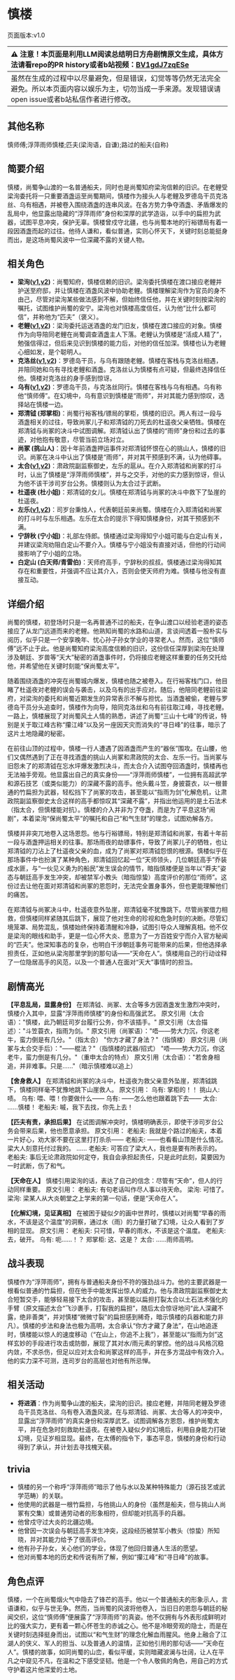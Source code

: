 # 慎楼
页面版本:v1.0
 

| :warning: 注意！本页面是利用LLM阅读总结明日方舟剧情原文生成，具体方法请看repo的PR history或者b站视频：[BV1gdJ7zqESe](https://www.bilibili.com/video/BV1gdJ7zqESe/)         |
|:----------------------------|
| 虽然在生成的过程中以尽量避免，但是错误，幻觉等等仍然无法完全避免。所以本页面内容以娱乐为主，切勿当成一手来源。发现错误请open issue或者b站私信作者进行修改。|



## 其他名称
慎师傅;浮萍雨师慎楼;匹夫(梁洵语，自谦);路过的船夫(自称)
## 简要介绍
慎楼，尚蜀争山渡的一名普通船夫，同时也是尚蜀知府梁洵信赖的旧识。在老鲤受梁洵委托将一只重要酒盏运至尚蜀期间，慎楼作为接头人与老鲤及罗德岛干员克洛丝、乌有相遇，并被卷入围绕酒盏的连串风波。在各方势力争夺酒盏、矛盾爆发的乱局中，他显露出隐藏的“浮萍雨师”身份和深厚的武学造诣，以手中的扁担为武器，试图平息冲突，保护无辜。慎楼曾戍守北疆，也与尚蜀本地的行裕镖局有着一段因酒盏而起的过往。他待人谦和，看似普通，实则心怀天下，关键时刻总能挺身而出，是这场尚蜀风波中一位深藏不露的关键人物。
## 相关角色
-   **梁洵([v1](extended_char_liang_xun.md),[v2](../char_v3/extended_char_liang_xun.md))**：尚蜀知府，慎楼信赖的旧识。梁洵委托慎楼在渡口接应老鲤并护送至府邸，并让慎楼在酒盏风波中协助老鲤。慎楼理解梁洵作为官员的身不由己，尽管对梁洵某些做法感到不解，但始终信任他，并在关键时刻按梁洵的嘱托，试图维护尚蜀的安宁。梁洵也对慎楼高度信任，认为他“比什么都可信”，并称他为“匹夫”（褒义）。
-   **老鲤([v1](char_322_lmlee.md),[v2](../char_v3/char_322_lmlee.md))**：梁洵委托运送酒盏的龙门旧友，慎楼在渡口接应的对象。慎楼作为向导陪同老鲤在尚蜀调查酒盏主人下落。老鲤认为慎楼是“活成人精了”，勉强信得过，但后来见识到慎楼的能力后，对他的信任加深。慎楼也认为老鲤心细如发，是个聪明人。
-   **克洛丝([v1](char_124_kroos.md),[v2](../char_v3/char_124_kroos.md))**：罗德岛干员，与乌有跟随老鲤。慎楼在客栈与克洛丝相遇，并陪同她和乌有寻找老鲤和酒盏。克洛丝认为慎楼有点可疑，但最终选择信任他。慎楼对克洛丝的身手感到惊讶。
-   **乌有([v1](char_455_nothin.md),[v2](../char_v3/char_455_nothin.md))**：罗德岛干员，与克洛丝同行。慎楼在客栈与乌有相遇。乌有称他“慎师傅”。在幻境中，乌有意识到慎楼是“雨师”，并对其能力感到惊叹，选择站在慎楼一边。
-   **郑清钺 (郑掌柜)**：尚蜀行裕客栈/镖局的掌柜，慎楼的旧识。两人有过一段与酒盏相关的过往，导致尚冢儿子和郑清钺的刀死去的杜遥夜父亲牺牲。慎楼在郑清钺与尚冢的决斗中试图调解。郑清钺认出了慎楼的“雨师”身份和过去的事迹，对他抱有敬意，尽管当前立场对立。
-   **尚冢 (挑山人)**：因十年前酒盏押运事件对郑清钺怀恨在心的挑山人，慎楼的旧识。尚冢在决斗中认出了慎楼是“雨师”，并对其干预感到不满，认为他碍事。
-   **太合([v1](extended_char_tai_he.md),[v2](../char_v3/extended_char_tai_he.md))**：肃政院副监察御史，左乐的扈从。在介入郑清钺和尚冢的打斗时，认出了慎楼是“浮萍雨师慎楼”，并与之交手，对他的实力感到惊讶，但认为他不该干涉司岁台公务。慎楼则认为太合过于武断。
-   **杜遥夜 (杜小姐)**：郑清钺的女儿。慎楼在郑清钺与尚冢的决斗中救下了坠崖的杜遥夜。
-   **左乐([v1](char_4121_zuole.md),[v2](../char_v3/char_4121_zuole.md))**：司岁台秉烛人，代表朝廷前来尚蜀。慎楼在介入郑清钺和尚冢的打斗时与左乐相遇。左乐在太合的提示下得知慎楼身份，对其干预感到不满。
-   **宁辞秋 (宁小姐)**：礼部左侍郎。慎楼通过梁洵得知宁小姐可能与白定山有关，并建议梁洵劝阻白定山不要介入。慎楼与宁小姐没有直接对话，但他的行动间接影响了宁小姐的立场。
-   **白定山 (白天师/青雷伯)**：天师府高手，宁辞秋的叔叔。慎楼通过梁洵得知其存在和重要性，并强调不应让其介入，否则会使天师府为难。慎楼与他没有直接互动。
## 详细介绍
尚蜀的慎楼，初登场时只是一名再普通不过的船夫，在争山渡口以经验老道的姿态接应了从龙门远道而来的老鲤。他熟知尚蜀的水路和山道，言谈间透着一股朴实与阅历，似乎只是一个安享晚年、忧心孙子孙女学业的寻常老人。然而，这位“慎师傅”远不止于此。他是尚蜀知府梁洵高度信赖的旧识，这份信任深厚到梁洵在处理涉及朝廷、岁兽等“天大”秘密的酒盏事件时，仍将接应老鲤这样重要的任务交托给他，并希望他在关键时刻能“保尚蜀太平”。

随着围绕酒盏的冲突在尚蜀城内爆发，慎楼也随之被卷入。在行裕客栈门口，他目睹了杜遥夜对老鲤的误会与袭击，以及乌有的出手应对。随后，他陪同老鲤前往梁府，对梁洵的委托和尚蜀近期发生的异常表示不解与担忧。当酒盏被偷，老鲤与罗德岛干员分头追查时，慎楼作为向导，陪同克洛丝和乌有前往取江峰，寻找老鲤。一路上，慎楼展现了对尚蜀风土人情的熟悉，讲述了尚蜀“三山十七峰”的传说，特别是关于取江峰古称“攥江峰”以及另一座因天灾而消失的“寻日峰”的往事，暗示了这片土地隐藏的秘密。

在前往山顶的过程中，慎楼一行人遭遇了因酒盏而产生的“器伥”围攻。在山腰，他们又偶然遇到了正在寻找酒盏的挑山人尚冢和肃政院的太合、左乐一行。当尚冢与旧怨未了的郑清钺在忘水坪爆发激烈决斗，而太合介入试图夺回酒盏时，慎楼再也无法袖手旁观。他显露出自己的真实身份——“浮萍雨师慎楼”，一位拥有高超武学和源石技艺（或类似能力）的深藏不露的高手。他头戴斗笠，身披蓑衣，以一根普通的竹扁担为武器，轻松挡下了尚冢的攻击，甚至能以“指雨为剑”化解危机，让肃政院副监察御史太合这样的高手都惊叹其“深藏不露”，并指出他运用的是土石法术（指太合，但慎楼能对抗）。慎楼的介入并非为了夺盏，而是为了平息这场“闹剧”，本着梁洵“保尚蜀太平”的嘱托和自己“和气生财”的理念，试图劝解各方。

慎楼并非突兀地卷入这场恩怨。他与行裕镖局，特别是郑清钺和尚冢，有着十年前一段与酒盏押运相关的往事。那场雨夜的劫镖事件，导致了尚冢儿子的牺牲，也让郑清钺的刀沾上了杜遥夜父亲的血，成为了尚冢对郑清钺怨恨的根源。慎楼似乎在那场事件中也扮演了某种角色，郑清钺回忆起一位“天师领头，几位朝廷高手”乔装成水匪，与“一伙见义勇为的船民”发生误会的情节，暗指慎楼便是当年以“莽夫”姿态与朝廷高手发生冲突，却被禁军小教头（暗指惊蛰）高度评价的那位“雨师”。这份过去让他在面对郑清钺和尚冢的恩怨时，无法完全置身事外，但也更能理解他们的痛苦。

在郑清钺与尚冢决斗中，杜遥夜意外坠崖，郑清钺毫不犹豫跳下。尽管尚冢借力相救，但慎楼同样紧随其后跳下，展现了他对生命的珍视和危急时刻的决断。尽管幻境笼罩、局势混乱，慎楼始终保持着清醒和冷静，试图引导众人理解真相。他不仅是梁洵的眼线和助手，更是一位心怀大炎、愿意为了一方百姓安宁而介入官方秘闻的“匹夫”。他深知事态的复杂，也明白干涉朝廷事务可能带来的后果，但他选择承担责任，正如他从梁洵那里学到的那句话——“天命在人”。慎楼用自己的行动诠释了一位隐居高手的风范，以及一个普通人在面对“天大”事情时的担当。
## 剧情高光
**【平息乱局，显露身份】**
在郑清钺、尚冢、太合等多方因酒盏发生激烈冲突时，慎楼介入其中，显露“浮萍雨师慎楼”的身份和高强武艺。
原文引用（太合语）："慎楼，此乃朝廷司岁台履行公务，你不该插手。"
原文引用（太合描述）："斗笠蓑衣，指雨为剑。"
原文引用（尚冢语）："唔——势大力沉，你这老牛，蛮力倒是有几分。"（指太合） "你方才藏了身法？"（指慎楼）
原文引用（尚冢与太合交手后）："——棍法？"（指慎楼的武器/招式） "唔——势大力沉，你这老牛，蛮力倒是有几分。"（重申太合的特点）
原文引用（太合语）："若舍身相追，并非难事。只是......"（暗示慎楼难以追上）

**【舍身救人】**
在郑清钺和尚冢的决斗中，杜遥夜为救父亲意外坠崖，郑清钺跳下，慎楼同样毫不犹豫地跳下山崖救人。
原文引用：
乌有: 掌柜的！！
挑山人: 啧。
乌有: 喂、喂！你要做什么——
乌有: ——怎么他也跟着跳下去——
太合: ......慎楼！
老船夫: 嘁，我下去找，你先上去！

**【匹夫有责，承担后果】**
在试图调解冲突时，慎楼明确表示，即使干涉司岁台公务会带来后果，他也愿意承担。
原文引用：
老船夫: 我就是个路过的船夫，本着一片好心，劝大家不要在这里打打杀杀——
老船夫: ——也看看山顶是什么情况。梁大人刻意托付过我的。
......
老船夫: 可答应了梁大人，我也是要有所表示的。
老船夫: 事后无论肃政院如何定夺，我自会承担起责任，只是此时此刻，莫要因为一时武断，伤了和气。

**【天命在人】**
慎楼引用梁洵的话，表达了自己的信念：尽管有“天命”，但人的行动同样重要。
原文引用：
老船夫: 有句老话叫作尽人事以待天命。
梁洵: 可惜了。
梁洵: 梁某人从大炎朝堂之上学来的第一句话，便是“天命在人”。

**【化解幻境，见证真相】**
在被困于疑似夕的画中世界时，慎楼以对尚蜀“早春的雨水，不该是这个温度”的洞察，通过水（雨）的力量打破了幻境，让众人看到了岁相的显现。
原文引用：
老船夫: 只可惜，早春的雨水，不该是这个温度。
老船夫: 去，破开。
乌有: 呃......！？
郑掌柜: 这、这是？
太合: ......雨师高明。
## 战斗表现
慎楼作为“浮萍雨师”，拥有与普通船夫身份不符的强劲战斗力。他的主要武器是一根看似普通的竹扁担，但在他手中能发挥出惊人的威力。他与肃政院副监察御史太合短暂交手，能够轻易接下太合的攻击，甚至能以扁担打裂太合以土石法术强化的手臂（原文描述太合“飞沙裹手，打裂我的扁担”，随后太合惊讶地问“此人深藏不露，绝非善类”，并对慎楼“微微寸裂”的扁担感到稀奇，暗示慎楼的兵器和能力非凡）。慎楼的步法和身法也极为高明，太合承认“你方才藏了身法”，在山地追逐时，慎楼能以惊人的速度移动（“在山上，你追不上我”），甚至能以“指雨为剑”这样玄妙的手段进行攻击或防御，展现了其对水/雨元素的掌控。他的战斗风格沉稳内敛，不求杀伤，但足以应对太合和尚冢这样的高手，并在多方混战中有效介入。他的实力深不可测，连司岁台的高层也对他有所忌惮。
## 相关活动
-   **将进酒**：作为尚蜀争山渡的船夫，梁洵的旧识。接应老鲤，并陪同老鲤及罗德岛干员克洛丝、乌有卷入酒盏风波。在与郑清钺、尚冢、太合等人的冲突中，显露出“浮萍雨师”的真实身份和深厚武艺。试图调解各方恩怨，维护尚蜀太平，并在危急时刻救助杜遥夜。在被卷入疑似夕的幻境后，利用自身能力打破幻境，见证岁相显现。最终，在太傅的指令下，事态平息，慎楼的身份和行动得到了承认，并计划去寻找槐天裴。
## trivia
*   慎楼的另一个称呼“浮萍雨师”暗示了他与水以及某种特殊能力（源石技艺或武学范畴）的关联。
*   他使用的武器是一根竹扁担，与他挑山人的身份（虽然是船夫，但与挑山人尚冢有交集）或普通劳动者的形象相符，但却能对抗高手的兵器。
*   他曾戍守过大炎的北疆边境。
*   他曾因一次误会与朝廷高手发生冲突，这段经历被禁军小教头（惊蛰）所知晓，并对其能力给予了很高评价。
*   他有孙子孙女，关心他们的学业，体现了他回归普通人生活的愿望。
*   他对尚蜀本地的历史和传说有所了解，例如“攥江峰”和“寻日峰”的故事。
## 角色点评
慎楼，一个在尚蜀烟火气中隐去了锋芒的高手。他以一个普通船夫的形象示人，言语谦和，似乎与世无争。然而，当尚蜀的风波将他卷入，当旧日的恩怨与朝廷的秘闻交织，这位“慎师傅”便展露了“浮萍雨师”的真姿。他不仅拥有与外表形成鲜明对比的强大实力，更有着一颗心怀苍生的赤诚之心。他不是冷眼旁观的隐士，而是在关键时刻选择挺身而出，试图以“和气生财”的理念化解血雨腥风。他身上融合了江湖人的侠义、军人的担当、以及普通人的温情，正如他引用的那句话——“天命在人”。慎楼的故事，如同尚蜀的山峦，看似平缓，实则暗藏波澜与壮阔，让人在平凡之中窥见不凡，在温和之下感受坚韧。他是一个令人敬佩的角色，用自己的方式守护着这片他深爱的土地。